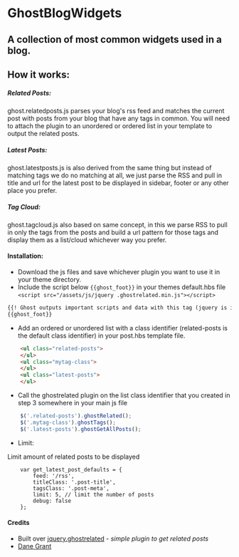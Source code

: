 # GhostBlogWidgets

## A collection of most common widgets used in a blog.

## How it works:

##### Related Posts:
ghost.relatedposts.js parses your blog's rss feed and matches the current post with posts from your blog that have any
tags in common. You will need to attach the plugin to an unordered or ordered list in your template to output the
related posts.

##### Latest Posts:
ghost.latestposts.js is also derived from the same thing but instead of matching tags we do no matching at all, we
just parse the RSS and pull in title and url for the latest post to be displayed in sidebar, footer or any other place
you prefer.

##### Tag Cloud:
ghost.tagcloud.js also based on same concept, in this we parse RSS to pull in only the tags from the posts and build a
url pattern for those tags and display them as a list/cloud whichever way you prefer.

#### Installation:

* Download the js files and save whichever plugin you want to use it in your theme directory.
* Include the script below `{{ghost_foot}}` in your themes default.hbs file `<script src="/assets/js/jquery
.ghostrelated.min.js"></script>`
```html
{{! Ghost outputs important scripts and data with this tag (jquery is included in ghost_foot) }}
{{ghost_foot}}
```
* Add an ordered or unordered list with a class identifier (related-posts is the default class identifier) in your
post.hbs template file.

```html
    <ul class="related-posts">
    </ul>
    <ul class="mytag-class">
    </ul>
    <ul class="latest-posts">
    </ul>
```

* Call the ghostrelated plugin on the list class identifier that you created in step 3 somewhere in your main js file
```javascript
	$('.related-posts').ghostRelated();
	$('.mytag-class').ghostTags();
	$('.latest-posts').ghostGetAllPosts();
```
* Limit:

Limit amount of related posts to be displayed

```
	var get_latest_post_defaults = {
        feed: '/rss',
        titleClass: '.post-title',
        tagsClass: '.post-meta',
        limit: 5, // limit the number of posts
        debug: false
    };

```

#### Credits

* Built over [jquery.ghostrelated](https://github.com/danecando/jquery.ghostrelated) - *simple plugin to get related
 posts*
* [Dane Grant](https://github.com/danecando)